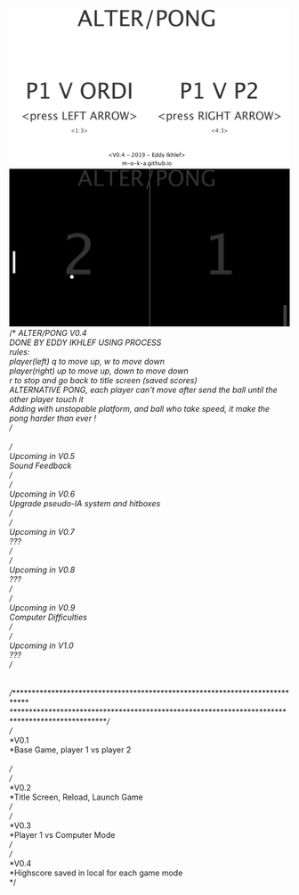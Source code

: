 ![alt text](img/pong0.png)
![alt text](img/pong1.png)
/*
*ALTER/PONG V0.4<br>
*DONE BY EDDY IKHLEF USING PROCESS<br>
*rules:<br>
*player(left) q to move up, w to move down<br>
*player(right) up to move up, down to move down<br>
*r to stop and go back to title screen (saved scores)<br>
*ALTERNATIVE PONG, each player can't move after send the ball until the other player touch it<br>
*Adding with unstopable platform, and ball who take speed, it make the pong harder than ever !<br>
*/<br>
<br>
/*<br>
*Upcoming in V0.5<br>
*Sound Feedback<br>
*/<br>
/*<br>
*Upcoming in V0.6<br>
*Upgrade pseudo-IA system and hitboxes<br>
*/<br>
/*<br>
*Upcoming in V0.7<br>
*???<br>
*/<br>
/*<br>
*Upcoming in V0.8<br>
*???<br>
*/<br>
/*<br>
*Upcoming in V0.9<br>
*Computer Difficulties<br>
*/<br>
/*<br>
*Upcoming in V1.0<br>
*???<br>
*/<br>
<br>
<br>
/*************************************************************************************************<br>
*************************************************************************************************/<br>
/*<br>
*V0.1<br>
*Base Game, player 1 vs player 2<br><br>
*/<br>
/*<br>
*V0.2<br>
*Title Screen, Reload, Launch Game<br>
*/<br>
/*<br>
*V0.3<br>
*Player 1 vs Computer Mode<br>
*/<br>
/*<br>
*V0.4<br>
*Highscore saved in local for each game mode<br>
*/<br>